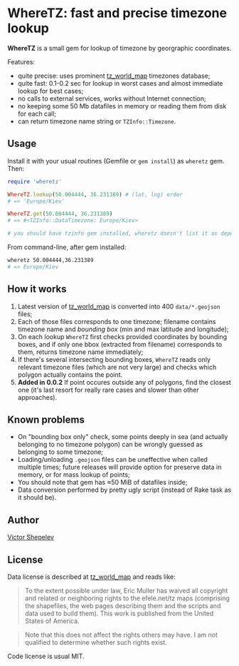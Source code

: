 WhereTZ: fast and precise timezone lookup
=========================================

**WhereTZ** is a small gem for lookup of timezone by georgraphic
coordinates.

Features:

* quite precise: uses prominent [tz_world_map](http://efele.net/maps/tz/world/)
  timezones database;
* quite fast: 0.1-0.2 sec for lookup in worst cases and almost immediate
  lookup for best cases;
* no calls to external services, works without Internet connection;
* no keeping some 50 Mb datafiles in memory or reading them from disk
  for each call;
* can return timezone name string or `TZInfo::Timezone`.

## Usage

Install it with your usual routines (Gemfile or `gem install`) as
`wheretz` gem. Then:

```ruby
require 'wheretz'

WhereTZ.lookup(50.004444, 36.231389) # (lat, lng) order
# => 'Europe/Kiev'

WhereTZ.get(50.004444, 36.231389)
# => #<TZInfo::DataTimezone: Europe/Kiev>

# you should have tzinfo gem installed, wheretz doesn't list it as dependency
```

From command-line, after gem installed:

```bash
wheretz 50.004444,36.231389
# => Europe/Kiev
```

## How it works

1. Latest version of [tz_world_map](http://efele.net/maps/tz/world/) is
  converted into 400 `data/*.geojson` files;
2. Each of those files corresponds to one timezone; filename contains
  timezone name and _bounding box_ (min and max latitude and longitude);
3. On each lookup `WhereTZ` first checks provided coordinates by bounding
  boxes, and if only one bbox (extracted from filename) corresponds to
  them, returns timezone name immediately;
4. If there's several intersecting bounding boxes, `WhereTZ` reads only
  relevant timezone files (which are not very large) and checks which
  polygon actually contains the point.
5. **Added in 0.0.2** If point occures outside any of polygons, find
  the closest one (it's last resort for really rare cases and slower
  than other approaches).

## Known problems

* On "bounding box only" check, some points deeply in sea (and actually
  belonging to no timezone polygon) can be wrongly guessed as belonging
  to some timezone;
* Loading/unloading `.geojson` files can be uneffective when called
  multiple times; future releases will provide option for preserve
  data in memory, or for mass lookup of points;
* You should note that gem has ≈50 MiB of datafiles inside;
* Data conversion performed by pretty ugly script (instead of Rake task
  as it should be).

## Author

[Victor Shepelev](http://zverok.github.io/)

## License

Data license is described at [tz_world_map](http://efele.net/maps/tz/world/)
and reads like:

>  To the extent possible under law, Eric Muller has waived all copyright
  and related or neighboring rights to the efele.net/tz maps (comprising
  the shapefiles, the web pages describing them and the scripts and data
  used to build them). This work is published from the United States of
  America.

> Note that this does not affect the rights others may have. I am not
  qualified to determine whether such rights exist.

Code license is usual MIT.
